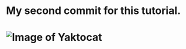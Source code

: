 #  My second commit for this tutorial.
# ![Image of Yaktocat](https://octodex.github.com/images/yaktocat.png)
